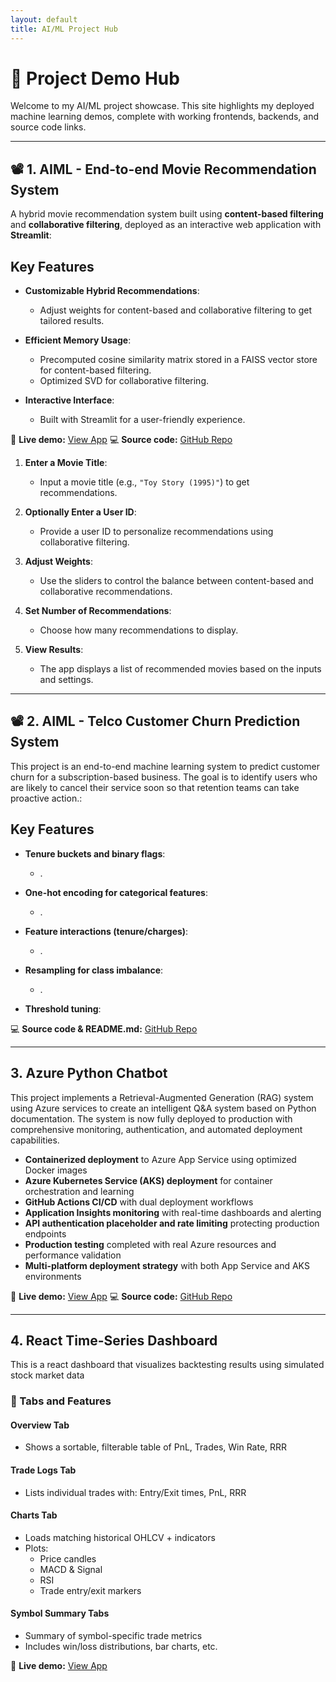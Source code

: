 ```yaml
---
layout: default
title: AI/ML Project Hub
---
```


# 🎯 Project Demo Hub

Welcome to my AI/ML project showcase. This site highlights my deployed machine learning demos, complete with working frontends, backends, and source code links.

---

## 📽️ 1. AIML - End-to-end Movie Recommendation System

A hybrid movie recommendation system built using **content-based filtering** and **collaborative filtering**, deployed as an interactive web application with **Streamlit**:

## **Key Features**

- **Customizable Hybrid Recommendations**:
   - Adjust weights for content-based and collaborative filtering to get tailored results.

- **Efficient Memory Usage**:
   - Precomputed cosine similarity matrix stored in a FAISS vector store for content-based filtering.
   - Optimized SVD for collaborative filtering.

- **Interactive Interface**:
   - Built with Streamlit for a user-friendly experience.

🔗 **Live demo:** [View App](https://movielens-3fxvogxfzafxcvmfccfbrd.streamlit.app/) 
💻 **Source code:** [GitHub Repo](https://github.com/cdondi/aiml_movie_recommendation)

1. **Enter a Movie Title**:
   - Input a movie title (e.g., `"Toy Story (1995)"`) to get recommendations.

2. **Optionally Enter a User ID**:
   - Provide a user ID to personalize recommendations using collaborative filtering.

3. **Adjust Weights**:
   - Use the sliders to control the balance between content-based and collaborative recommendations.

4. **Set Number of Recommendations**:
   - Choose how many recommendations to display.

5. **View Results**:
   - The app displays a list of recommended movies based on the inputs and settings.

---

## 📽️ 2. AIML - Telco Customer Churn Prediction System

This project is an end-to-end machine learning system to predict customer churn for a subscription-based business. The goal is to identify users who are likely to cancel their service soon so that retention teams can take proactive action.:

## **Key Features**

- **Tenure buckets and binary flags**:
   - .

- **One-hot encoding for categorical features**:
   - .

- **Feature interactions (tenure/charges)**:
   - .
 
- **Resampling for class imbalance**:
   - .
 
- **Threshold tuning**:

<!-- 🔗 **Live demo:** [View App](https://movielens-3fxvogxfzafxcvmfccfbrd.streamlit.app/) -->
💻 **Source code & README.md:** [GitHub Repo](https://github.com/cdondi/aiml_telco_customer_churn)

---
## 3. Azure Python Chatbot

This project implements a Retrieval-Augmented Generation (RAG) system using Azure services to create an intelligent Q&A system based on Python documentation. The system is now fully deployed to production with comprehensive monitoring, authentication, and automated deployment capabilities.

- **Containerized deployment** to Azure App Service using optimized Docker images
- **Azure Kubernetes Service (AKS) deployment** for container orchestration and learning
- **GitHub Actions CI/CD** with dual deployment workflows
- **Application Insights monitoring** with real-time dashboards and alerting
- **API authentication placeholder and rate limiting** protecting production endpoints
- **Production testing** completed with real Azure resources and performance validation
- **Multi-platform deployment strategy** with both App Service and AKS environments

🔗 **Live demo:** [View App](https://rag-app-production-clvd.azurewebsites.net) 
💻 **Source code:** [GitHub Repo](https://github.com/cdondi/azure_rag_mvp)

---
## 4. React Time-Series Dashboard

This is a react dashboard that visualizes backtesting results using simulated stock market data

### 🧷 Tabs and Features
#### **Overview Tab**
- Shows a sortable, filterable table of PnL, Trades, Win Rate, RRR
#### **Trade Logs Tab**
- Lists individual trades with: Entry/Exit times, PnL, RRR
#### **Charts Tab**
- Loads matching historical OHLCV + indicators
- Plots:
  - Price candles
  - MACD & Signal
  - RSI
  - Trade entry/exit markers
#### **Symbol Summary Tabs**
- Summary of symbol-specific trade metrics
- Includes win/loss distributions, bar charts, etc.


🔗 **Live demo:** [View App](https://frontend.agreeablesand-333ff870.eastus.azurecontainerapps.io/dashboard) 

